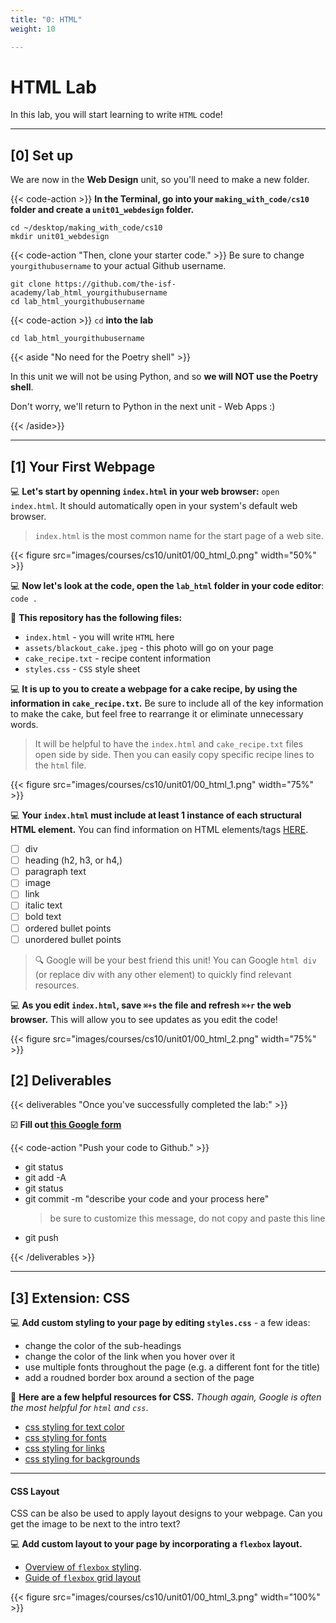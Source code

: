 ```yaml
---
title: "0: HTML"
weight: 10

---
```


# HTML Lab

In this lab, you will start learning to write `HTML` code!

---

## [0] Set up

We are now in the **Web Design** unit, so you'll need to make a new folder. 

{{< code-action  >}} **In the Terminal, go into your `making_with_code/cs10` folder and create a `unit01_webdesign` folder.**

```shell
cd ~/desktop/making_with_code/cs10
mkdir unit01_webdesign
```


{{< code-action "Then, clone your starter code." >}} Be sure to change `yourgithubusername` to your actual Github username.
```shell
git clone https://github.com/the-isf-academy/lab_html_yourgithubusername
cd lab_html_yourgithubusername
```

{{< code-action >}} `cd` **into the lab**
```shell
cd lab_html_yourgithubusername
```

{{< aside "No need for the Poetry shell" >}}

In this unit we will not be using Python, and so **we will NOT use the Poetry shell**.

Don't worry, we'll return to Python in the next unit - Web Apps :)

{{< /aside>}}



---

## [1] Your First Webpage


💻 **Let's start by openning `index.html` in your web browser:** `open index.html`. It should automatically open in your system's default web browser. 
> `index.html` is the most common name for the start page of a web site.

{{< figure src="images/courses/cs10/unit01/00_html_0.png" width="50%" >}}


💻 **Now let's look at the code, open the `lab_html` folder in your code editor**: `code .`

📄 **This repository has the following files:**
- `index.html` - you will write `HTML` here
- `assets/blackout_cake.jpeg` - this photo will go on your page
- `cake_recipe.txt` - recipe content information
-  `styles.css` - `CSS` style sheet 

💻 **It is up to you to create a webpage for a cake recipe, by using the information in `cake_recipe.txt`.** Be sure to include all of the key information to make the cake, but feel free to rearrange it or eliminate unnecessary words.

> It will be helpful to have the `index.html` and `cake_recipe.txt` files open side by side. Then you can easily copy specific recipe lines to the `html` file.

{{< figure src="images/courses/cs10/unit01/00_html_1.png" width="75%" >}}


💻 **Your `index.html` must include at least 1 instance of each structural HTML element.** You can find information on HTML elements/tags [HERE](https://www.w3schools.com/html/).

- [ ] div
- [ ] heading (h2, h3, or h4,)
- [ ] paragraph text
- [ ] image
- [ ] link
- [ ] italic text
- [ ] bold text
- [ ] ordered bullet points 
- [ ] unordered bullet points 

> 🔍 Google will be your best friend this unit! You can Google `html div` (or replace div with any other element) to quickly find relevant resources. 


💻 **As you edit `index.html`, **save** `⌘+s` the file and **refresh** `⌘+r`  the web browser.** This will allow you to see updates as you edit the code!

{{< figure src="images/courses/cs10/unit01/00_html_2.png" width="75%" >}}





## [2] Deliverables

{{< deliverables "Once you've successfully completed the lab:" >}}  


☑️  **Fill out [this Google form](https://docs.google.com/forms/d/e/1FAIpQLSe-mGrk41m6_-iZtqw5X1LpmYrfhF68Kbw8XJBCNv0XsqHG-Q/viewform?usp=sf_link)**

{{< code-action "Push your code to Github." >}}
- git status
- git add -A
- git status
- git commit -m "describe your code and your process here"
  > be sure to customize this message, do not copy and paste this line
- git push

{{< /deliverables >}}

--- 

## [3] Extension: CSS 

💻 **Add custom styling to your page by editing `styles.css`** - a few ideas:
- change the color of the sub-headings
- change the color of the link when you hover over it 
- use multiple fonts throughout the page (e.g. a different font for the title)
- add a roudned border box around a section of the page

📖 **Here are a few helpful resources for CSS.** *Though again, Google is often the most helpful for `html` and `css`*.
- [css styling for text color](https://www.w3schools.com/css/css_text.asp)
- [css styling for fonts](https://www.w3schools.com/css/css_font.asp)
- [css styling for links](https://www.w3schools.com/css/css_link.asp)
- [css styling for backgrounds](https://www.w3schools.com/css/css_background.asp)


---

#### CSS Layout 

CSS can be also be used to apply layout designs to your webpage. Can you get the image to be next to the intro text?


💻 **Add custom layout to your page by incorporating a `flexbox` layout.** 
- [Overview of `flexbox` styling](https://css-tricks.com/snippets/css/a-guide-to-flexbox/).
- [Guide of `flexbox` grid layout](https://css-tricks.com/dont-overthink-flexbox-grids/)


{{< figure src="images/courses/cs10/unit01/00_html_3.png" width="100%" >}}


